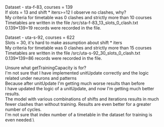 Dataset - sta-f-83, courses = 139\
If slots = 13 and shift * iters>=12 I observe no clashes, why?\
My criteria for timetable was 0 clashes and strictly more than 10 courses
Timetables are written in the file /src/sta-f-83_13_slots_0_clash.txt\
0.139*139=19 records were recorded in the file.

Dataset - uta-s-92, courses = 622\
Slots = 30, it's hard to make assumption about shift * iters\
My criteria for timetable was 0 clashes and strictly more than 15 courses
Timetables are written in the file /src/uta-s-92_30_slots_0_clash.txt\
0.139*139=86 records were recorded in the file.

Unsure what getTrainingCapacity is for?\
I'm not sure that I have implemented unitUpdate correctly and the logic related under neurons and patterns\
Because after unitUpdate I'm getting much worse results than before\
I have updated the logic of a unitUpdate, and now I'm getting much better results.\
The model with various combinations of shifts and iterations results in much fewer clashes than without training. Results are even better for a greater number of cycles.\
I'm not sure that index number of a timetable in the dataset for training is even needed.\
